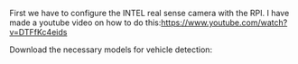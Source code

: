 First we have to configure the INTEL real sense camera with the RPI. I have made a youtube video on how to do this:https://www.youtube.com/watch?v=DTFfKc4eids



Download the necessary models for vehicle detection:
